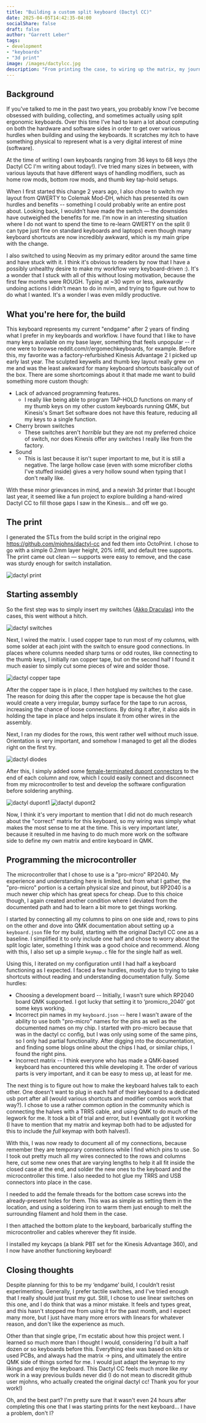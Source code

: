 ```yaml
---
title: "Building a custom split keyboard (Dactyl CC)"
date: 2025-04-05T14:42:35-04:00
socialShare: false
draft: false
author: "Garrett Leber"
tags:
- development
- "keyboards"
- "3d print"
image: /images/dactylcc.jpg
description: "From printing the case, to wiring up the matrix, my journey building a Dactyl CC to pair with my Kinesis Advantage 2 for daily use."
---
```


## Background

If you've talked to me in the past two years, you probably know I’ve become obsessed with building, collecting, and sometimes actually using split ergonomic keyboards. Over this time I've had to learn a lot about computing on both the hardware and software sides in order to get over various hurdles when building and using the keyboards. It scratches my itch to have something physical to represent what is a very digital interest of mine (software).

At the time of writing I own keyboards ranging from 36 keys to 68 keys (the Dactyl CC I'm writing about today!). I've tried many sizes in between, with various layouts that have different ways of handling modifiers, such as home row mods, bottom row mods, and thumb key tap-hold setups.

When I first started this change 2 years ago, I also chose to switch my layout from QWERTY to Colemak Mod-DH, which has presented its own hurdles and benefits -- something I could probably write an entire post about. Looking back, I wouldn’t have made the switch — the downsides have outweighed the benefits for me. I'm now in an interesting situation where I do not want to spend the time to re-learn QWERTY on the split (I can type just fine on standard keyboards and laptops) even though many keyboard shortcuts are now incredibly awkward, which is my main gripe with the change.

I also switched to using Neovim as my primary editor around the same time and have stuck with it. I think it's obvious to readers by now that I have a possibly unhealthy desire to make my workflow very keyboard-driven :). It's a wonder that I stuck with all of this without losing motivation, because the first few months were ROUGH. Typing at ~30 wpm or less, awkwardly undoing actions I didn't mean to do in nvim, and trying to figure out how to do what I wanted. It's a wonder I was even mildly productive.

## What you're here for, the build

This keyboard represents my current "endgame" after 2 years of finding what I prefer in my keyboards and workflow. I have found that I like to have many keys available on my base layer, something that feels unpopular -- if one were to browse reddit.com/r/ergomechkeyboards, for example. Before this, my favorite was a factory-refurbished Kinesis Advantage 2 I picked up early last year. The sculpted keywells and thumb key layout really grew on me and was the least awkward for many keyboard shortcuts basically out of the box. There are some shortcomings about it that made me want to build something more custom though:

* Lack of advanced programming features.
    * I really like being able to program TAP-HOLD functions on many of my thumb keys on my other custom keyboards running QMK, but Kinesis's Smart Set software does not have this feature, reducing all my keys to a single function.
* Cherry brown switches
    * These switches aren't _horrible_ but they are not my preferred choice of switch, nor does Kinesis offer any switches I really like from the factory.
* Sound
    * This is last because it isn't super important to me, but it is still a negative. The large hollow case (even with some microfiber cloths I've stuffed inside) gives a very hollow sound when typing that I don't really like.

With these minor grievances in mind, and a newish 3d printer that I bought last year, it seemed like a fun project to explore building a hand-wired Dactyl CC to fill those gaps I saw in the Kinesis... and off we go.

## The print

I generated the STLs from the build script in the original repo https://github.com/mjohns/dactyl-cc and fed them into OctoPrint. I chose to go with a simple 0.2mm layer height, 20% infill, and default tree supports. The print came out clean — supports were easy to remove, and the case was sturdy enough for switch installation.

![dactyl print](/images/dactyl_print.jpg)

## Starting assembly

So the first step was to simply insert my switches ([Akko Draculas](https://en.akkogear.com/product/akko-dracula-switch/)) into the cases, this went without a hitch.

![dactyl switches](/images/dactyl_switches.jpg)

Next, I wired the matrix. I used copper tape to run most of my columns, with some solder at each joint with the switch to ensure good connections. In places where columns needed sharp turns or odd routes, like connecting to the thumb keys, I initially ran copper tape, but on the second half I found it much easier to simply cut some pieces of wire and solder those.

![dactyl copper tape](/images/dactyl_coppertape.jpg)

After the copper tape is in place, I _then_ hotglued my switches to the case. The reason for doing this after the copper tape is because the hot glue would create a very irregular, bumpy surface for the tape to run across, increasing the chance of loose connections. By doing it after, it also aids in holding the tape in place and helps insulate it from other wires in the assembly.

Next, I ran my diodes for the rows, this went rather well without much issue. Orientation is very important, and somehow I managed to get all the diodes right on the first try.

![dactyl diodes](/images/dactyl_diodes.jpg)

After this, I simply added some [female-terminated dupont connectors](https://en.akkogear.com/product/akko-dracula-switch/) to the end of each column and row, which I could easily connect and disconnect from my microcontroller to test and develop the software configuration before soldering anything.

![dactyl dupont1](/images/dactyl_dupont1.jpg)
![dactyl dupont2](/images/dactyl_dupont2.jpg)

Now, I think it's very important to mention that I did not do much research about the "correct" matrix for this keyboard, so my wiring was simply what makes the most sense to me at the time. This is very important later, because it resulted in me having to do much more work on the software side to define my own matrix and entire keyboard in QMK.

## Programming the microcontroller

The microcontroller that I chose to use is a "pro-micro" RP2040. My experience and understanding here is limited, but from what I gather, the "pro-micro" portion is a certain physical size and pinout, but RP2040 is a much newer chip which has great specs for cheap. Due to this choice though, I again created another condition where I deviated from the documented path and had to learn a bit more to get things working.

I started by connecting all my columns to pins on one side and, rows to pins on the other and dove into QMK documentation about setting up a `keyboard.json` file for my build, starting with the original Dactyll CC one as a baseline. I simplified it to only include one half and chose to worry about the split logic later, something I think was a good choice and recommend. Along with this, I also set up a simple `keymap.c` file for the single half as well.

Using this, I iterated on my configuration until I had half a keyboard functioning as I expected. I faced a few hurdles, mostly due to trying to take shortcuts without reading and understanding documentation fully. Some hurdles:

* Choosing a development board -- Initially, I wasn’t sure which RP2040 board QMK supported. I got lucky that setting it to ‘promicro_2040’ got some keys working.
* Incorrect pin names in my `keyboard.json` -- here I wasn't aware of the ability to use both "pro-micro" names for the pins as well as the documented names on my chip. I started with pro-micro because that was in the dactyl cc config, but I was only using some of the same pins, so I only had partial functionality. After digging into the documentation, and finding some blogs online about the chips I had, or similar chips, I found the right pins.
* Incorrect matrix -- I think everyone who has made a QMK-based keyboard has encountered this while developing it. The order of various parts is very important, and it can be easy to mess up, at least for me.

The next thing is to figure out how to make the keyboard halves talk to each other. One doesn't want to plug in each half of their keyboard to a dedicated usb port after all (would various shortcuts and modifier combos work that way?). I chose to use a rather common option in the community which is connecting the halves with a TRRS cable, and using QMK to do much of the legwork for me. It took a bit of trial and error, but I eventually got it working (I have to mention that my matrix and keymap both had to be adjusted for this to include the _full_ keymap with both halves!).

With this, I was now ready to document all of my connections, because remember they are temporary connections while I find which pins to use. So I took out pretty much all my wires connected to the rows and columns here, cut some new ones that are varying lengths to help it all fit inside the closed case at the end, and solder the new ones to the keyboard and the microcontroller this time. I also needed to hot glue my TRRS and USB connectors into place in the case.

I needed to add the female threads for the bottom case screws into the already-present holes for them. This was as simple as setting them in the location, and using a soldering iron to warm them just enough to melt the surrounding filament and hold them in the case.

I then attached the bottom plate to the keyboard, barbarically stuffing the microcontroller and cables wherever they fit inside.

I installed my keycaps (a blank PBT set for the Kinesis Advantage 360), and I now have another functioning keyboard!

## Closing thoughts

Despite planning for this to be my ‘endgame’ build, I couldn’t resist experimenting. Generally, I prefer tactile switches, and I've tried enough that I really should just trust my gut. Still, I chose to use linear switches on this one, and I do think that was a minor mistake. It feels and types great, and this hasn't stopped me from using it for the past month, and I expect many more, but I just have many more errors with linears for whatever reason, and don't like the experience as much.

Other than that single gripe, I'm ecstatic about how this project went. I learned so much more than I thought I would, considering I'd built a half dozen or so keyboards before this. Everything else was based on kits or used PCBs, and always had the matrix -> pins, and ultimately the entire QMK side of things sorted for me. I would just adapt the keymap to my likings and enjoy the keyboard. This Dactyl CC feels much more like _my_ work in a way previous builds never did (I do not mean to discredit github user mjohns, who actually created the original dactyl cc! Thank you for your work!)

Oh, and the best part? I'm pretty sure that it wasn't even 24 hours after completing this one that I was starting prints for the next keyboard... I have a problem, don't I?
